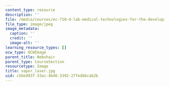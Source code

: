 ```yaml
---
content_type: resource
description: ''
file: /media/courses/ec-710-d-lab-medical-technologies-for-the-developing-world-spring-2010/c5bed93f33ac4b46339227fedbbcab2b_vapor_laser.jpg
file_type: image/jpeg
image_metadata:
  caption: ''
  credit: ''
  image-alt: ''
learning_resource_types: []
ocw_type: OCWImage
parent_title: Nebshair
parent_type: CourseSection
resourcetype: Image
title: vapor_laser.jpg
uid: c5bed93f-33ac-4b46-3392-27fedbbcab2b
---
```

